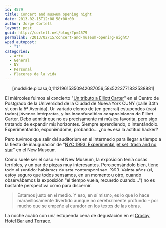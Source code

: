 ```yaml
---
id: 4579
title: Concert and museum opening night
date: 2013-02-15T12:08:58+00:00
author: Jorge Cortell
layout: post
guid: http://cortell.net/blog/?p=4579
permalink: /2013/02/15/concert-and-museum-opening-night/
wpsd_autopost:
  - "1"
categories:
  - Arte
  - General
  - NY
  - Personal
  - Placeres de la vida
---
```

<p style="text-align: center">
  [mudslide:picasa,0,111219615350942087056,5845223771832538881]
</p>

El miércoles fuimos al concierto "<a title="http://www.gc.cuny.edu/News-Events-Public-Programs/Calendar/Detail?id=15684" href="http://www.gc.cuny.edu/News-Events-Public-Programs/Calendar/Detail?id=15684" target="_blank">Un tributo a Elliott Carter</a>" en el Centro de Postgrado de la Universidad de la Ciudad de Nueva York CUNY (calle 34th st con la 5ª Avenida). Un variado elenco de (en general) estupendos (casi todos) jóvenes intérpretes, y las inconfundibles composiciones de Elliott Carter. Debo admitir que no es precisamente mi música favorita, pero sigo tratando de expandir mis horizontes. Siempre aprendiendo, o intentándolo. Experimentando, exponiéndome, probando... ¿no es esa la actitud hacker?

Pero tuvimos que salir del auditorium en el intermedio para llegar a tiempo a la fiesta de inauguración de "<a title="http://www.newmuseum.org/exhibitions/view/nyc-1993-experimental-jet-set-trash-and-no-star" href="http://www.newmuseum.org/exhibitions/view/nyc-1993-experimental-jet-set-trash-and-no-star" target="_blank">NYC 1993: Experimental jet set, trash and no star</a>" en el New Museum. 

Como suele ser el caso en el New Museum, la exposición tenía cosas terribles, y un par de piezas muy interesantes. Pero pensándolo bien, tiene todo el sentido: hablamos de arte contemporáneo. 1993. Veinte años (sí, estoy seguro que todos pensamos, en un momento u otro, cuando observábamos la exposición "el tiempo vuela, recuerdo cuando...") no es bastante perspectiva como para discernir.

> Estamos justo en el medio. Y eso, en sí mismo, es lo que lo hace maravillosamente divertido aunque no cerebralmente profundo – por mucho que se empeñe al curador en los textos de las obras.

La noche acabó con una estupenda cena de degustación en el <a title="http://www.firmdalehotels.com/new-york/crosby-street-hotel/crosby-street-bar" href="http://www.firmdalehotels.com/new-york/crosby-street-hotel/crosby-street-bar" target="_blank">Crosby Hotel Bar and Terrace</a>.